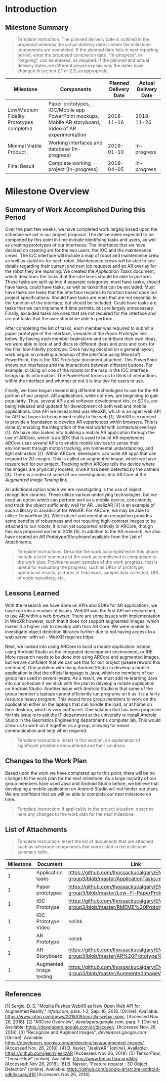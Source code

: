 # Introduction
## Milestone Summary
> Template Instruction: The planned delivery date is outlined in the propsosal whereas the actual delivery date is when the milestone components are completed. If the planned date falls in next reporting period, enter the proposed completion date.  “In-progress”, or “ongoing”, can be entered, as required. If the planned and actual delivery dates are different please explain why the dates have changed in section 2.1 or 2.3, as appropriate.  

Milestone | Components | Planned Delivery Date | Actual Delivery Date
------------ | ------------- | ------------- | ------------- 
Low/Medium Fidelity Prototypes completed | Paper prototypes, IOC/Mobile app PowerPoint mockups, Mobile AR storyboard, Video of AR experimentation | 2018-11-16 |  2018-11-26
Minimal Viable Product | Working interfaces and database (In-progress) | 2019-01-10 | In-progress
Final Result | Complete working project (In-progress) | 2019-04-05 | In-progress

# Milestone Overview
## Summary of Work Accomplished During this Period

Over the past few weeks, we have completed work largely based upon the schedule we set in our project proposal. The deliverables expected to be completed by this point in time include identifying tasks and users, as well as creating prototypes of our interfaces. The interfaces that we have decided on creating are for the two users, the IOC and the maintenance crews. The IOC interface will include a map of robot and maintenance crew, as well as statistics for each robot. Maintenance crews will be able to see details regarding their current and next job requests and an AR overlay for the robot they are repairing. We created the *Application Tasks* document, which describes the tasks that the interfaces should be able to perform. These tasks are split up into 4 separate categories: must have tasks, should have tasks, could have tasks, as well as tasks that can be excluded. Must have tasks are tasks that the interface requires to function based upon our project specifications. Should have tasks are ones that are not essential to the function of the interface, but should be included. Could have tasks are tasks that we can implement if time permits, but are largely unnecessary. Finally, excluded tasks are ones that are not required for the interface and are not tasks that the user should be able to perform.

After completing the list of tasks, each member was required to submit a paper prototype of the interface, viewable at the *Paper Prototype* link below. By having each member brainstorm and contribute their own ideas, we were able to look at and discuss different ideas and pros and cons for the final low-fidelity prototype. Once having decided on a general layout, work began on creating a mockup of the interface using Microsoft PowerPoint, this is the *IOC Prototype* document attached. This PowerPoint shows our interfaces and the interactions between different buttons. For example, clicking on one of the robots on the map in the IOC interface brings up its information. The PowerPoint forces us to think of interactions within the interface and whether or not it is intuitive for users to use.

Finally, we have begun researching different technologies to use for the AR portion of our project. AR applications, while not new, are beginning to gain popularity. Thus, several APIs and software development kits, or SDKs, are being released and updated for development of both web and mobile applications. One API we researched was WebXR, which is an open web API for AR that hopes to bring mixed reality to the web [1]. WebXR is expected to provide a foundation to develop AR experiences within browsers. This is done by enabling the integration of the real world with contextual overlays [1]. We have also looked into building a mobile AR application through the use of ARCore, which is an SDK that is used to build AR experiences. ARCore uses several APIs to enable mobile devices to sense their environment through motion tracking, environmental understanding, and light estimation [2]. Within ARCore, developers can build AR apps that can respond to 2D images. This is called an augmented image, which we have researched for our project. Tracking within ARCore tells the device where the images are physically located, once it has been detected by the camera [3]. There is a video of some of our investigations into AR Core at the *Augmented Image Testing* link.

An additional option which we are investigating is the use of object recognition libraries. These utilize various underlying technologies, but we need an option which can perform well on a mobile device, consistently, and track the object sufficiently well for AR. JeelizAR [4] is an example of such a library in JavaScript for WebXR. For ARCore, we may be able to utilize TensorFlow [5]. While object and orientation recognition provides some benefits of robustness and not requiring high-contrast  images to be attached to our robots, it is not yet supported natively in ARCore, though this was proposed earlier in 2018 [6]. In addition to the AR research, we also have created an *AR Prototype/Storyboard* available from the List of Attachments.

> Template Instructions: Describe the work accomplished in this phase. Include a brief summary of the work accomplished in comparison to the work plan. Provide relevant samples of the work progress, that is useful for evaluating the progress, such as URLs of prototype, operational results, pictures of field work, sample data collected, URL of code repository, etc.

## Lessons Learned

With the research we have done on APIs and SDKs for AR applications, we have run into a number of issues. WebXR was the first API we researched, to use AR within a web browser. There are some issues with implementation in WebXR however, such that it does not support augmented images, which makes it a higher risk to develop with than AR Core. We were unable to investigate object detection libraries further due to not having access to a web server with ssl - WebXR requires https.

Next, we looked into using ARCore to build a mobile application instead, using Android Studio as the integrated development environment, or IDE. More research needs to be done into using ARCore and augmented images, but we are confident that we can use this for our project (please reword this sentence). One problem with using Android Studio to develop a mobile application is that the official language is Java, which no members of our group has used in several years. As a result, we must add re-learning Java into our schedule if we stick with the plan to develop a mobile application on Android Studio. Another issue with Android Studio is that some of the group member's laptops cannot efficiently run programs on it as it is a fairly resource heavy program. This would force group members to work on the application either on the laptops that can handle the load, or at home on their desktop, which is very inefficient. One solution that has been proposed for this issue is to ask the IT department at the university to install Android Studio in the Geomatics Engineering department's computer lab. This would allow us to work on it together as a group, allowing for easier communication and help when required.

> Template Instruction: Insert in this section, an explanation of significant problems encountered and their solutions.

## Changes to the Work Plan

Based upon the work we have completed up to this point, there will be no changes to the work plan for the next milestone. As a large majority of our group members have used Java and Android Studio before, we believe that developing a mobile application on Android Studio will not hinder our plans. We are confident that we will be able to complete our next milestone on time.

> Template Instruction: If applicable to the project situation, describe here any changes to the work plan for the next milestone.

## List of Attachments
> Template Instruction: Insert the list of documents that are attached such as milestone components  that were listed in the milestone summary table.

Milestone | Document | Link
------------ | ------------- | -------------  
1 | Application tasks | https://github.com/lhossackucalgary/ENGO500-2018-group3/blob/master/ApplicationTasks.md
1 | Paper prototypes | https://github.com/lhossackucalgary/ENGO500-2018-group3/blob/master/Low-Fi-PaperPrototypes.pdf
1 | IOC Prototype | https://github.com/lhossackucalgary/ENGO500-2018-group3/blob/master/RMEME%20Prototyping.pptx
1 | IOC Prototype Video | nolink
1 | AR Prototype | nolink
1 | AR Storyboard | https://github.com/lhossackucalgary/ENGO500-2018-group3/blob/master/AR%20Prototype%20Storyboard.pdf
1 | Augmented image testing | https://github.com/lhossackucalgary/ENGO500-2018-group3/blob/master/AugmentedImageVideo.mp4


## References

[1] Sergio. D. S, "Mozilla Pushes WebXR as New Open Web API for Augmented Reality," *infoq.com*, para. 1-2, Sep. 16, 2018. [Online]. Available: https://www.infoq.com/news/2018/09/mozilla-webxr-spec. [Accessed Nov. 26, 2018].
[2] "ARCore Overview", *developers.google.com*, para. 1. [Online]. Available: https://developers.google.com/ar/discover/. [Accessed Nov. 26, 2018].
[3] "Recognize and Augment Images", *developers.google.com*. [Online]. Available: https://developers.google.com/ar/develop/java/augmented-images/. [Accessed Nov. 26, 2018].
[4] B. Xavier, "JeelizAR" [online]. Available: https://github.com/jeeliz/jeelizAR [Accessed: Nov 26, 2018].
[5] TensorFlow, "TensorFlow" [online]. Available: https://www.tensorflow.org/lite/ [Accessed: Nov 26, 2018].
[6] B. Nasser, "Feature request : 3D Object Detection" [online]. Available: https://github.com/google-ar/arcore-android-sdk/issues/418 [Accessed: Nov 26, 2018].

